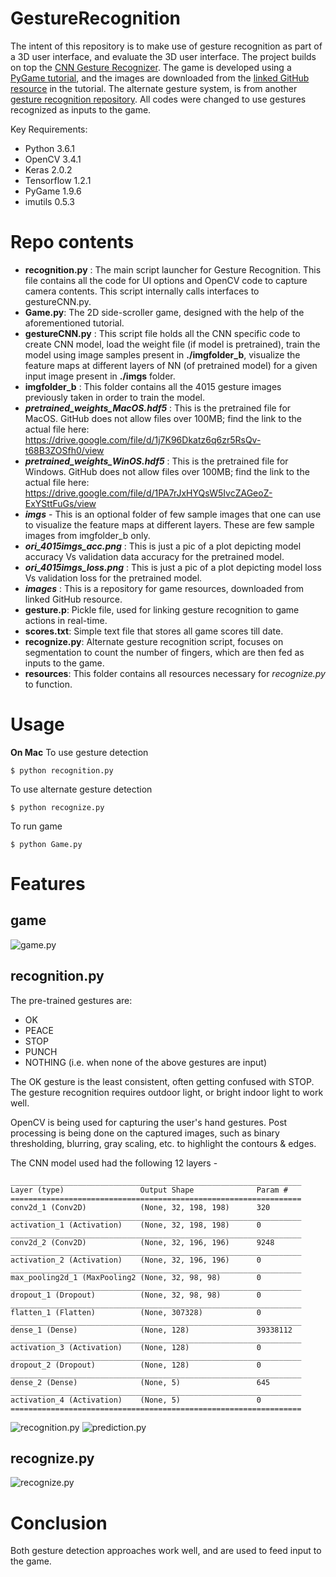 # GestureRecognition

The intent of this repository is to make use of gesture recognition as part of a 3D user interface, and evaluate the 3D user interface. The project builds on top the [CNN Gesture Recognizer](https://github.com/asingh33/CNNGestureRecognizer). The game is developed using a [PyGame tutorial](https://www.youtube.com/watch?v=PjgLeP0G5Yw), and the images are downloaded from the [linked GitHub resource](https://github.com/techwithtim/Side-Scroller-Game/tree/master/images) in the tutorial. The alternate gesture system, is from another [gesture recognition repository](https://github.com/Gogul09/gesture-recognition). All codes were changed to use gestures recognized as inputs to the game. 


Key Requirements:
- Python 3.6.1
- OpenCV 3.4.1
- Keras 2.0.2
- Tensorflow 1.2.1
- PyGame 1.9.6
- imutils 0.5.3

# Repo contents
- **recognition.py** : The main script launcher for Gesture Recognition. This file contains all the code for UI options and OpenCV code to capture camera contents. This script internally calls interfaces to gestureCNN.py.
- **Game.py**: The 2D side-scroller game, designed with the help of the aforementioned tutorial.
- **gestureCNN.py** : This script file holds all the CNN specific code to create CNN model, load the weight file (if model is pretrained), train the model using image samples present in **./imgfolder_b**, visualize the feature maps at different layers of NN (of pretrained model) for a given input image present in **./imgs** folder.
- **imgfolder_b** : This folder contains all the 4015 gesture images previously taken in order to train the model.
- **_pretrained_weights_MacOS.hdf5_** : This is the pretrained file for MacOS. GitHub does not allow files over 100MB; find the link to the actual file here: https://drive.google.com/file/d/1j7K96Dkatz6q6zr5RsQv-t68B3ZOSfh0/view
- **_pretrained_weights_WinOS.hdf5_** : This is the pretrained file for Windows. GitHub does not allow files over 100MB; find the link to the actual file here: https://drive.google.com/file/d/1PA7rJxHYQsW5IvcZAGeoZ-ExYSttFuGs/view
- **_imgs_** - This is an optional folder of few sample images that one can use to visualize the feature maps at different layers. These are few sample images from imgfolder_b only.
- **_ori_4015imgs_acc.png_** : This is just a pic of a plot depicting model accuracy Vs validation data accuracy for the pretrained model.
- **_ori_4015imgs_loss.png_** : This is just a pic of a plot depicting model loss Vs validation loss for the pretrained model.
- **_images_** : This is a repository for game resources, downloaded from linked GitHub resource.
- **gesture.p**: Pickle file, used for linking gesture recognition to game actions in real-time.
- **scores.txt**: Simple text file that stores all game scores till date.
- **recognize.py**: Alternate gesture recognition script, focuses on segmentation to count the number of fingers, which are then fed as inputs to the game.
- **resources**: This folder contains all resources necessary for _recognize.py_ to function.

# Usage
**On Mac**
To use gesture detection
```
$ python recognition.py
```
To use alternate gesture detection
```
$ python recognize.py
```
To run game
```
$ python Game.py
```

# Features

## game
![game.py](https://github.com/ApoorvDP/GestureRecognition/blob/master/imgs/game.png)

## recognition.py
The pre-trained gestures are:
- OK
- PEACE
- STOP
- PUNCH
- NOTHING (i.e. when none of the above gestures are input)

The OK gesture is the least consistent, often getting confused with STOP. The gesture recognition requires outdoor light, or bright indoor light to work well.

OpenCV is being used for capturing the user's hand gestures. Post processing is being done on the captured images, such as binary thresholding, blurring, gray scaling, etc. to highlight the contours & edges.

The CNN model used had the following 12 layers -
```
_________________________________________________________________
Layer (type)                 Output Shape              Param #   
=================================================================
conv2d_1 (Conv2D)            (None, 32, 198, 198)      320       
_________________________________________________________________
activation_1 (Activation)    (None, 32, 198, 198)      0         
_________________________________________________________________
conv2d_2 (Conv2D)            (None, 32, 196, 196)      9248      
_________________________________________________________________
activation_2 (Activation)    (None, 32, 196, 196)      0         
_________________________________________________________________
max_pooling2d_1 (MaxPooling2 (None, 32, 98, 98)        0         
_________________________________________________________________
dropout_1 (Dropout)          (None, 32, 98, 98)        0         
_________________________________________________________________
flatten_1 (Flatten)          (None, 307328)            0         
_________________________________________________________________
dense_1 (Dense)              (None, 128)               39338112  
_________________________________________________________________
activation_3 (Activation)    (None, 128)               0         
_________________________________________________________________
dropout_2 (Dropout)          (None, 128)               0         
_________________________________________________________________
dense_2 (Dense)              (None, 5)                 645       
_________________________________________________________________
activation_4 (Activation)    (None, 5)                 0         
=================================================================
```

![recognition.py](https://github.com/ApoorvDP/GestureRecognition/blob/master/imgs/recognition.png)
![prediction.py](https://github.com/ApoorvDP/GestureRecognition/blob/master/imgs/prediction.png)

## recognize.py
![recognize.py](https://github.com/ApoorvDP/GestureRecognition/blob/master/imgs/recognize.png)

# Conclusion
Both gesture detection approaches work well, and are used to feed input to the game.
